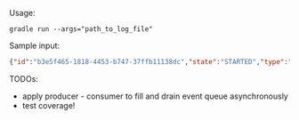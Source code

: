 Usage:
```shell
gradle run --args="path_to_log_file"
```

Sample input:
```json
{"id":"b3e5f465-1818-4453-b747-37ffb11138dc","state":"STARTED","type":"9cc6be74-3442-4f51-966d-143550300f2d","host":"9d99220b-1070-4308-94ad-519ad27f174f","timestamp":1612136959389}
```

TODOs:
* apply producer - consumer to fill and drain event queue asynchronously
* test coverage!